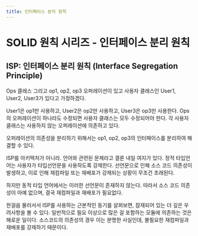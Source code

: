 ```yaml
---
title: 인터페이스 분리 원칙
---
```

# SOLID 원칙 시리즈 - 인터페이스 분리 원칙

## ISP: 인터페이스 분리 원칙 (Interface Segregation Principle)
Ops 클래스 그리고 op1, op2, op3 오퍼레이션이 있고 사용자 클래스인 User1, User2, User3가 있다고 가정하겠다.

User1은 op1만 사용하고, User2은 op2만 사용하고, User3은 op3만 사용한다. Ops의 오퍼레이션이 하나라도 수정되면 사용자 클래스는 모두 수정되어야 한다. 각 사용자 클래스는 사용하지 않는 오퍼레이션에 의존하고 있다.

오퍼레이션의 의존성을 분리하기 위해서는 op1, op2, op3의 인터페이스를 분리하여 해결할 수 있다.

ISP를 아키텍처가 아니라. 언어와 관련된 문제라고 결론 내일 여지가 있다. 정적 타입언어는 사용자가 타입선언문을 사용하도록 강제한다. 선언문으로 인해 소스 코드 의존성이 발생하고, 이로 인해 재컴파일 또는 재배포가 강제되는 상황이 무조건 초래된다.

하지만 동적 타입 언어에서는 이러한 선언문이 존재하지 않는다. 따라서 소스 코드 의존성이 아예 없으며, 결국 재컴파일과 재배포가 필요없다.

한걸음 물러서서 ISP를 사용하는 근본적인 동기를 살펴보면, 잠재되어 있는 더 깊은 우려사항을 볼 수 있다. 일반적으로 필요 이상으로 많은 걸 포함하는 모듈에 의존하는 것은 해로운 일이다. 소스코드의 의존성의 경우 이는 분명한 사실인데, 불필요한 재컴파일과 재배포를 강제하기 때문이다.